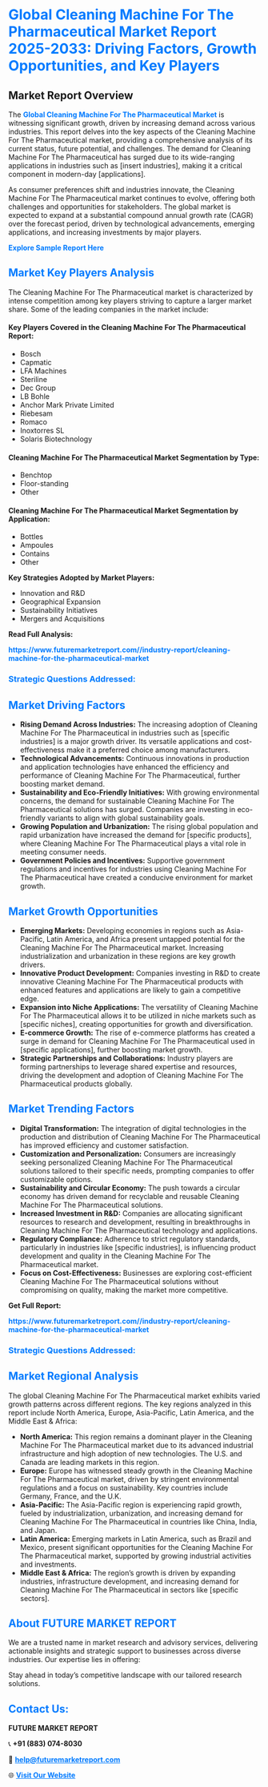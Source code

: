 <h1 style="color: #007BFF;">Global Cleaning Machine For The Pharmaceutical Market Report 2025-2033: Driving Factors, Growth Opportunities, and Key Players</h1>

<section id="overview">
<h2>Market Report Overview</h2>
<p>The <a href="https://www.futuremarketreport.com//industry-report/cleaning-machine-for-the-pharmaceutical-market" style="color: #007BFF; text-decoration: none;"><strong>Global Cleaning Machine For The Pharmaceutical Market</strong></a> is witnessing significant growth, driven by increasing demand across various industries. This report delves into the key aspects of the Cleaning Machine For The Pharmaceutical market, providing a comprehensive analysis of its current status, future potential, and challenges. The demand for Cleaning Machine For The Pharmaceutical has surged due to its wide-ranging applications in industries such as [insert industries], making it a critical component in modern-day [applications].</p>
<p>As consumer preferences shift and industries innovate, the Cleaning Machine For The Pharmaceutical market continues to evolve, offering both challenges and opportunities for stakeholders. The global market is expected to expand at a substantial compound annual growth rate (CAGR) over the forecast period, driven by technological advancements, emerging applications, and increasing investments by major players.</p>
</section>

<section id="overview">
<p><a href="https://www.futuremarketreport.com//request-sample/reportId=64551" style="color: #007BFF; text-decoration: none;"><strong>Explore Sample Report Here</strong></a></p>
</section>

<section id="key-players">
<h2 style="color: #007BFF;">Market Key Players Analysis</h2>
<p>The Cleaning Machine For The Pharmaceutical market is characterized by intense competition among key players striving to capture a larger market share. Some of the leading companies in the market include:</p>
<h4>Key Players Covered in the Cleaning Machine For The Pharmaceutical Report:</h4>
<ul><li>Bosch</li><li>Capmatic</li><li>LFA Machines</li><li>Steriline</li><li>Dec Group</li><li>LB Bohle</li><li>Anchor Mark Private Limited</li><li>Riebesam</li><li>Romaco</li><li>Inoxtorres SL</li><li>Solaris Biotechnology</li></ul>
<h4>Cleaning Machine For The Pharmaceutical Market Segmentation by Type:</h4>
<ul><li>Benchtop</li><li>Floor-standing</li><li>Other</li></ul>

<h4>Cleaning Machine For The Pharmaceutical Market Segmentation by Application:</h4>
<ul><li>Bottles</li><li>Ampoules</li><li>Contains</li><li>Other</li></ul>
<p><strong>Key Strategies Adopted by Market Players:</strong></p>
<ul>
<li>Innovation and R&D</li>
<li>Geographical Expansion</li>
<li>Sustainability Initiatives</li>
<li>Mergers and Acquisitions</li>
</ul>
</section>

<section>
<p><strong>Read Full Analysis: </strong></p><a href="https://www.futuremarketreport.com//industry-report/cleaning-machine-for-the-pharmaceutical-market" style="color: #007BFF; text-decoration: none;"><strong>https://www.futuremarketreport.com//industry-report/cleaning-machine-for-the-pharmaceutical-market</strong></a>
<h3 style="color: #007BFF;">Strategic Questions Addressed:</h3>
</section>

<section id="driving-factors">
<h2 style="color: #007BFF;">Market Driving Factors</h2>
<ul>
<li><strong>Rising Demand Across Industries:</strong> The increasing adoption of Cleaning Machine For The Pharmaceutical in industries such as [specific industries] is a major growth driver. Its versatile applications and cost-effectiveness make it a preferred choice among manufacturers.</li>
<li><strong>Technological Advancements:</strong> Continuous innovations in production and application technologies have enhanced the efficiency and performance of Cleaning Machine For The Pharmaceutical, further boosting market demand.</li>
<li><strong>Sustainability and Eco-Friendly Initiatives:</strong> With growing environmental concerns, the demand for sustainable Cleaning Machine For The Pharmaceutical solutions has surged. Companies are investing in eco-friendly variants to align with global sustainability goals.</li>
<li><strong>Growing Population and Urbanization:</strong> The rising global population and rapid urbanization have increased the demand for [specific products], where Cleaning Machine For The Pharmaceutical plays a vital role in meeting consumer needs.</li>
<li><strong>Government Policies and Incentives:</strong> Supportive government regulations and incentives for industries using Cleaning Machine For The Pharmaceutical have created a conducive environment for market growth.</li>
</ul>
</section>

<section id="growth-opportunities">
<h2 style="color: #007BFF;">Market Growth Opportunities</h2>
<ul>
<li><strong>Emerging Markets:</strong> Developing economies in regions such as Asia-Pacific, Latin America, and Africa present untapped potential for the Cleaning Machine For The Pharmaceutical market. Increasing industrialization and urbanization in these regions are key growth drivers.</li>
<li><strong>Innovative Product Development:</strong> Companies investing in R&D to create innovative Cleaning Machine For The Pharmaceutical products with enhanced features and applications are likely to gain a competitive edge.</li>
<li><strong>Expansion into Niche Applications:</strong> The versatility of Cleaning Machine For The Pharmaceutical allows it to be utilized in niche markets such as [specific niches], creating opportunities for growth and diversification.</li>
<li><strong>E-commerce Growth:</strong> The rise of e-commerce platforms has created a surge in demand for Cleaning Machine For The Pharmaceutical used in [specific applications], further boosting market growth.</li>
<li><strong>Strategic Partnerships and Collaborations:</strong> Industry players are forming partnerships to leverage shared expertise and resources, driving the development and adoption of Cleaning Machine For The Pharmaceutical products globally.</li>
</ul>
</section>

<section id="trending-factors">
<h2 style="color: #007BFF;">Market Trending Factors</h2>
<ul>
<li><strong>Digital Transformation:</strong> The integration of digital technologies in the production and distribution of Cleaning Machine For The Pharmaceutical has improved efficiency and customer satisfaction.</li>
<li><strong>Customization and Personalization:</strong> Consumers are increasingly seeking personalized Cleaning Machine For The Pharmaceutical solutions tailored to their specific needs, prompting companies to offer customizable options.</li>
<li><strong>Sustainability and Circular Economy:</strong> The push towards a circular economy has driven demand for recyclable and reusable Cleaning Machine For The Pharmaceutical solutions.</li>
<li><strong>Increased Investment in R&D:</strong> Companies are allocating significant resources to research and development, resulting in breakthroughs in Cleaning Machine For The Pharmaceutical technology and applications.</li>
<li><strong>Regulatory Compliance:</strong> Adherence to strict regulatory standards, particularly in industries like [specific industries], is influencing product development and quality in the Cleaning Machine For The Pharmaceutical market.</li>
<li><strong>Focus on Cost-Effectiveness:</strong> Businesses are exploring cost-efficient Cleaning Machine For The Pharmaceutical solutions without compromising on quality, making the market more competitive.</li>
</ul>
</section>

<section>
<p><strong>Get Full Report: </strong></p><a href="https://www.futuremarketreport.com//industry-report/cleaning-machine-for-the-pharmaceutical-market" style="color: #007BFF; text-decoration: none;"><strong>https://www.futuremarketreport.com//industry-report/cleaning-machine-for-the-pharmaceutical-market</strong></a>
<h3 style="color: #007BFF;">Strategic Questions Addressed:</h3>
</section>


<section id="regional-analysis">
<h2 style="color: #007BFF;">Market Regional Analysis</h2>
<p>The global Cleaning Machine For The Pharmaceutical market exhibits varied growth patterns across different regions. The key regions analyzed in this report include North America, Europe, Asia-Pacific, Latin America, and the Middle East & Africa:</p>
<ul>
<li><strong>North America:</strong> This region remains a dominant player in the Cleaning Machine For The Pharmaceutical market due to its advanced industrial infrastructure and high adoption of new technologies. The U.S. and Canada are leading markets in this region.</li>
<li><strong>Europe:</strong> Europe has witnessed steady growth in the Cleaning Machine For The Pharmaceutical market, driven by stringent environmental regulations and a focus on sustainability. Key countries include Germany, France, and the U.K.</li>
<li><strong>Asia-Pacific:</strong> The Asia-Pacific region is experiencing rapid growth, fueled by industrialization, urbanization, and increasing demand for Cleaning Machine For The Pharmaceutical in countries like China, India, and Japan.</li>
<li><strong>Latin America:</strong> Emerging markets in Latin America, such as Brazil and Mexico, present significant opportunities for the Cleaning Machine For The Pharmaceutical market, supported by growing industrial activities and investments.</li>
<li><strong>Middle East & Africa:</strong> The region’s growth is driven by expanding industries, infrastructure development, and increasing demand for Cleaning Machine For The Pharmaceutical in sectors like [specific sectors].</li>
</ul>
</section>

<footer>
<h2 style="color: #007BFF;">About FUTURE MARKET REPORT</h2>
<p>We are a trusted name in market research and advisory services, delivering actionable insights and strategic support to businesses across diverse industries. Our expertise lies in offering:</p>

<p>Stay ahead in today’s competitive landscape with our tailored research solutions.</p>

<h2 style="color: #007BFF;">Contact Us:</h2>
<p><strong>FUTURE MARKET REPORT</strong></p>
<p>📞 <strong>+91 (883) 074-8030</strong></p>
<p>📧 <strong><a href="mailto:help@futuremarketreport.com" style="color: #007BFF;">help@futuremarketreport.com</a></strong></p>
<p>🌐 <strong><a href="https://www.futuremarketreport.com/" style="color: #007BFF;">Visit Our Website</a></strong></p>
</footer>